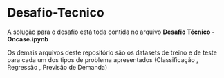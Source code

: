 # Desafio-Tecnico
A solução para o desafio está toda contida no arquivo **Desafio Técnico - Oncase.ipynb** 

Os demais arquivos deste repositório são os datasets de treino e de teste para cada um dos tipos de problema apresentados (Classificação , Regressão , Previsão de Demanda)
